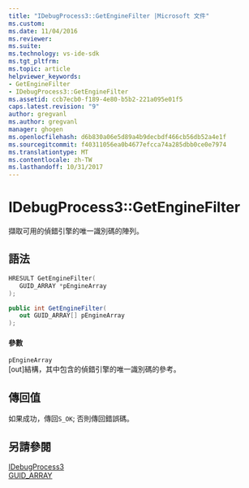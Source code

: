 ```yaml
---
title: "IDebugProcess3::GetEngineFilter |Microsoft 文件"
ms.custom: 
ms.date: 11/04/2016
ms.reviewer: 
ms.suite: 
ms.technology: vs-ide-sdk
ms.tgt_pltfrm: 
ms.topic: article
helpviewer_keywords:
- GetEngineFilter
- IDebugProcess3::GetEngineFilter
ms.assetid: ccb7ecb0-f189-4e80-b5b2-221a095e01f5
caps.latest.revision: "9"
author: gregvanl
ms.author: gregvanl
manager: ghogen
ms.openlocfilehash: d6b830a06e5d89a4b9decbdf466cb56db52a4e1f
ms.sourcegitcommit: f40311056ea0b4677efcca74a285dbb0ce0e7974
ms.translationtype: MT
ms.contentlocale: zh-TW
ms.lasthandoff: 10/31/2017
---
```

# <a name="idebugprocess3getenginefilter"></a>IDebugProcess3::GetEngineFilter
擷取可用的偵錯引擎的唯一識別碼的陣列。  
  
## <a name="syntax"></a>語法  
  
```cpp  
HRESULT GetEngineFilter(  
   GUID_ARRAY *pEngineArray  
);  
```  
  
```csharp  
public int GetEngineFilter(  
   out GUID_ARRAY[] pEngineArray  
);  
```  
  
#### <a name="parameters"></a>參數  
 `pEngineArray`  
 [out]結構，其中包含的偵錯引擎的唯一識別碼的參考。  
  
## <a name="return-value"></a>傳回值  
 如果成功，傳回`S_OK`; 否則傳回錯誤碼。  
  
## <a name="see-also"></a>另請參閱  
 [IDebugProcess3](../../../extensibility/debugger/reference/idebugprocess3.md)   
 [GUID_ARRAY](../../../extensibility/debugger/reference/guid-array.md)